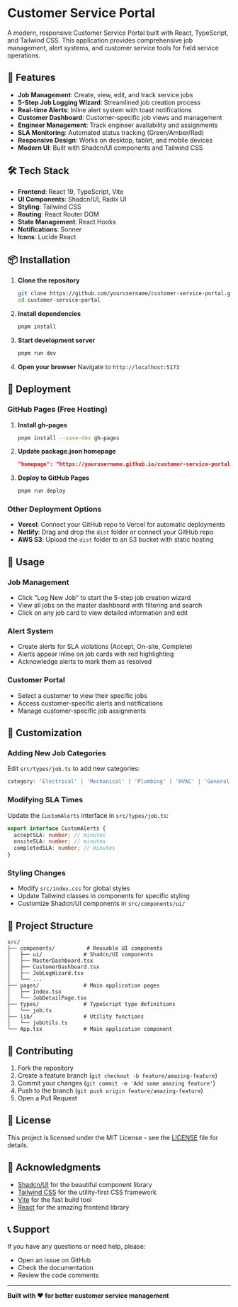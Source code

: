 # Customer Service Portal

A modern, responsive Customer Service Portal built with React, TypeScript, and Tailwind CSS. This application provides comprehensive job management, alert systems, and customer service tools for field service operations.

## 🚀 Features

- **Job Management**: Create, view, edit, and track service jobs
- **5-Step Job Logging Wizard**: Streamlined job creation process
- **Real-time Alerts**: Inline alert system with toast notifications
- **Customer Dashboard**: Customer-specific job views and management
- **Engineer Management**: Track engineer availability and assignments
- **SLA Monitoring**: Automated status tracking (Green/Amber/Red)
- **Responsive Design**: Works on desktop, tablet, and mobile devices
- **Modern UI**: Built with Shadcn/UI components and Tailwind CSS

## 🛠️ Tech Stack

- **Frontend**: React 19, TypeScript, Vite
- **UI Components**: Shadcn/UI, Radix UI
- **Styling**: Tailwind CSS
- **Routing**: React Router DOM
- **State Management**: React Hooks
- **Notifications**: Sonner
- **Icons**: Lucide React

## 📦 Installation

1. **Clone the repository**
   ```bash
   git clone https://github.com/yourusername/customer-service-portal.git
   cd customer-service-portal
   ```

2. **Install dependencies**
   ```bash
   pnpm install
   ```

3. **Start development server**
   ```bash
   pnpm run dev
   ```

4. **Open your browser**
   Navigate to `http://localhost:5173`

## 🚀 Deployment

### GitHub Pages (Free Hosting)

1. **Install gh-pages**
   ```bash
   pnpm install --save-dev gh-pages
   ```

2. **Update package.json homepage**
   ```json
   "homepage": "https://yourusername.github.io/customer-service-portal"
   ```

3. **Deploy to GitHub Pages**
   ```bash
   pnpm run deploy
   ```

### Other Deployment Options

- **Vercel**: Connect your GitHub repo to Vercel for automatic deployments
- **Netlify**: Drag and drop the `dist` folder or connect your GitHub repo
- **AWS S3**: Upload the `dist` folder to an S3 bucket with static hosting

## 📱 Usage

### Job Management
- Click "Log New Job" to start the 5-step job creation wizard
- View all jobs on the master dashboard with filtering and search
- Click on any job card to view detailed information and edit

### Alert System
- Create alerts for SLA violations (Accept, On-site, Complete)
- Alerts appear inline on job cards with red highlighting
- Acknowledge alerts to mark them as resolved

### Customer Portal
- Select a customer to view their specific jobs
- Access customer-specific alerts and notifications
- Manage customer-specific job assignments

## 🎨 Customization

### Adding New Job Categories
Edit `src/types/job.ts` to add new categories:
```typescript
category: 'Electrical' | 'Mechanical' | 'Plumbing' | 'HVAC' | 'General' | 'YourNewCategory';
```

### Modifying SLA Times
Update the `CustomAlerts` interface in `src/types/job.ts`:
```typescript
export interface CustomAlerts {
  acceptSLA: number; // minutes
  onsiteSLA: number; // minutes
  completedSLA: number; // minutes
}
```

### Styling Changes
- Modify `src/index.css` for global styles
- Update Tailwind classes in components for specific styling
- Customize Shadcn/UI components in `src/components/ui/`

## 📁 Project Structure

```
src/
├── components/          # Reusable UI components
│   ├── ui/             # Shadcn/UI components
│   ├── MasterDashboard.tsx
│   ├── CustomerDashboard.tsx
│   ├── JobLogWizard.tsx
│   └── ...
├── pages/              # Main application pages
│   ├── Index.tsx
│   └── JobDetailPage.tsx
├── types/              # TypeScript type definitions
│   └── job.ts
├── lib/                # Utility functions
│   └── jobUtils.ts
└── App.tsx             # Main application component
```

## 🤝 Contributing

1. Fork the repository
2. Create a feature branch (`git checkout -b feature/amazing-feature`)
3. Commit your changes (`git commit -m 'Add some amazing feature'`)
4. Push to the branch (`git push origin feature/amazing-feature`)
5. Open a Pull Request

## 📄 License

This project is licensed under the MIT License - see the [LICENSE](LICENSE) file for details.

## 🙏 Acknowledgments

- [Shadcn/UI](https://ui.shadcn.com/) for the beautiful component library
- [Tailwind CSS](https://tailwindcss.com/) for the utility-first CSS framework
- [Vite](https://vitejs.dev/) for the fast build tool
- [React](https://react.dev/) for the amazing frontend library

## 📞 Support

If you have any questions or need help, please:
- Open an issue on GitHub
- Check the documentation
- Review the code comments

---

**Built with ❤️ for better customer service management**